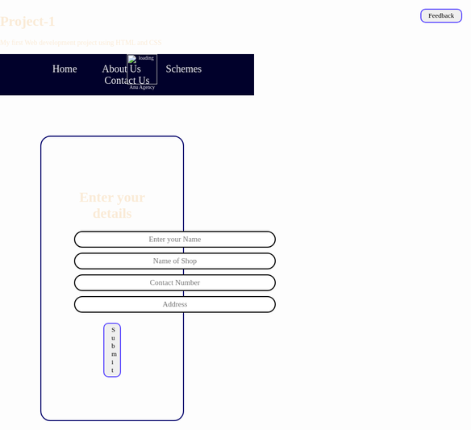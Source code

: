 # Project-1
My first Web development project using HTML and CSS
<!DOCTYPE html>
<html lang="en">
<head>
    <meta charset="UTF-8">
    <meta http-equiv="X-UA-Compatible" content="IE=edge">
    <meta name="viewport" content="width=device-width, initial-scale=1.0">
    <title>Anu Agency</title>
</head>
<link rel="preconnect" href="https://fonts.googleapis.com">
<link rel="stylesheet" href="css/style.css">
<style>
   body{
    font-family: 'Baloo Bhai 2', cursive;
       color: antiquewhite;
       margin: 0px;
       padding: 0px;
       background: url('https://images.unsplash.com/photo-1538947151057-dfe933d688d1?ixlib=rb-1.2.1&ixid=MnwxMjA3fDB8MHxzZWFyY2h8N3x8Ymx1ZXxlbnwwfDB8MHx8&auto=format&fit=crop&w=500&q=60');
       background-repeat: no-repeat;
       background-size: cover;
       background-attachment: fixed;
   }
   .left{
       top: auto;
       position: absolute;
       color: antiquewhite;
       display: inline-block;
   }
   .mid{
       display: inline-block;
       margin-top: auto;
       width: auto;
       display: block;
       color: antiquewhite;
   }
   .right{
       top: 30px;
       position: absolute;
       right:34px;
       color: antiquewhite;
   }
   .navbar{
       text-align: center;
       padding: 18px 24px;
       background-color: rgb(1, 1, 43);
   }
   .navbar li{
       display: inline-block;
       font-size: 20px;
   }
   .navbar li a{
       color: rgb(241, 241, 245);
       text-decoration: none;
       padding: 34px 23px;
   }
   .navbar li a:hover, .navbar li a.active{
       text-decoration: underline;
       color: rgb(131, 170, 248);
   }
   .left{
      font-size: x-small;
      color: rgb(255, 251, 251);
      text-align: center;
   }
   .btn{
       font-family: 'Baloo Bhai', cursive;
       margin: 0px 9px;
       padding: 4px 14px;
       border: 2px solid rgb(90, 72, 255);
       border-radius: 10px;
       cursor: pointer;
   }
   .btn:hover{
       background-color: rgb(187, 184, 184);
   }
   .container{
       border:2px solid rgb(1, 1, 106);
       margin: 80px 80px;
       padding: 65px;
       width: 30%;
       border-radius:20px ;

   }
   .form-group input{
       text-align: center;
       display: block;
       width: 400px;
       padding: 6px;
       border: 2px solid black;
       margin: 10px auto;
       font-size: 15px;
       border-radius: 23px;
       font-family: 'Baloo Bhai', cursive;
   }
   .container h1{
       text-align: center;
   }
   .container button{
       display: block;
       width: 23%;
       margin: 20px auto;
   }
</style>
<body>
    <header class="header">
        <div class="left">
            <!--For logo-->
            <img src="https://cdn.pixabay.com/photo/2020/11/14/19/01/elderly-5743157__340.png" alt="loading" width="60px">
            <div>Anu Agency</div>
        </div>
        <div class="mid">
            <!--for navbar-->
            <ul class="navbar">
                <li><a href="#">Home</a></li>
                <li><a href="#">About Us</a></li>
                <li><a href="#">Schemes</a></li>
                <li><a href="#">Contact Us</a></li>
            </ul>
        </div>
        <div class="right">
            <!--for buttons-->
            <button class="btn">Feedback</button>
        </div>
    </header>
    <div class="container">
        <h1>Enter your details</h1>
        <form action="noaction.php">
            <div class="form-group">
                <input type="text" name="" placeholder="Enter your Name">
            </div>
            <div class="form-group">
                <input type="text" name="" placeholder="Name of Shop">
            </div>
            <div class="form-group">
                <input type="text" name="" placeholder="Contact Number">
            </div>
            <div class="form-group">
                <input type="text" name="" placeholder="Address">
            </div>
            <button class="btn">Submit</button>
        </form>
    </div>
</body>
</html>
